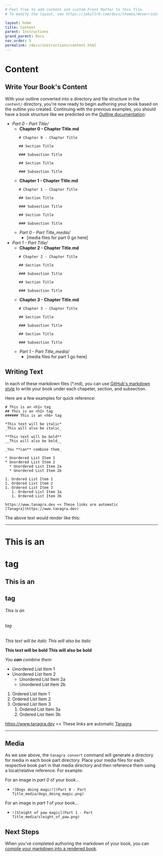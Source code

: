 ```yaml
---
# Feel free to add content and custom Front Matter to this file.
# To modify the layout, see https://jekyllrb.com/docs/themes/#overriding-theme-defaults

layout: home
title: Content
parent: Instructions
grand_parent: Docs
nav_order: 5
permalink: /docs/instructions/content.html
---
```


# Content
## Write Your Book's Content

With your outline converted into a directory and file structure in the `content/` directory, you're now ready to begin authoring your book based on the outline you created. Continuing with the previous examples, you should have a book structure like we predicted on the [Outline documentation](outline.html):

- *Part 0 - Part Title/*
   - **Chapter 0 - Chapter Title.md**
   ```
      # Chapter 0 - Chapter Title

      ## Section Title

      ### Subsection Title

      ## Section Title

      ### Subsection Title
   ```
   - **Chapter 1 - Chapter Title.md**
   ```
      # Chapter 1 - Chapter Title

      ## Section Title

      ### Subsection Title

      ## Section Title

      ### Subsection Title
   ```
   - *Part 0 - Part Title_media/*
      - [media files for part 0 go here]
- *Part 1 - Part Title/*
   - **Chapter 2 - Chapter Title.md**
   ```
      # Chapter 2 - Chapter Title

      ## Section Title

      ### Subsection Title

      ## Section Title

      ### Subsection Title
   ```
   - **Chapter 3 - Chapter Title.md**
   ```
      # Chapter 3 - Chapter Title

      ## Section Title

      ### Subsection Title

      ## Section Title

      ### Subsection Title
   ```
   - *Part 1 - Part Title_media/*
      - [media files for part 1 go here]

## Writing Text
In each of these markdown files (\*.md), you can use [GitHub's markdown style](https://guides.github.com/features/mastering-markdown/) to write your book under each chapeter, section, and subsection.

Here are a few examples for quick reference:

```
# This is an <h1> tag
## This is an <h2> tag
###### This is an <h6> tag

*This text will be italic*
_This will also be italic_

**This text will be bold**
__This will also be bold__

_You **can** combine them_

* Unordered List Item 1
* Unordered List Item 2
  * Unordered List Item 2a
  * Unordered List Item 2b

1. Ordered List Item 1
1. Ordered List Item 2
1. Ordered List Item 3
   1. Ordered List Item 3a
   1. Ordered List Item 3b

https://www.tanagra.dev << These links are automatic
[Tanagra](https://www.tanagra.dev)
```

The above text would render like this:

---

# This is an <h1> tag
## This is an <h2> tag
###### This is an <h6> tag

*This text will be italic*
_This will also be italic_

**This text will be bold**
__This will also be bold__

_You **can** combine them_

* Unordered List Item 1
* Unordered List Item 2
  * Unordered List Item 2a
  * Unordered List Item 2b

1. Ordered List Item 1
1. Ordered List Item 2
1. Ordered List Item 3
   1. Ordered List Item 3a
   1. Ordered List Item 3b

https://www.tanagra.dev << These links are automatic
[Tanagra](https://www.tanagra.dev)

---

## Media
As we saw above, the `tanagra convert` command will generate a directory for media in each book part directory. Place your media files for each respective book part in that media directory and then reference them using a local/relative reference. For example:

For an image in *part 0* of your book...
- `![Dogs doing magic!](Part 0 - Part Title_media/dogs_doing_magic.png)`

For an image in *part 1* of your book...
- `![Sleight of paw magic](Part 1 - Part Title_media/sleight_of_paw.png)`

## Next Steps
When you've completed authoring the markdown of your book, you can [compile your markdown into a rendered book](compile.html).
